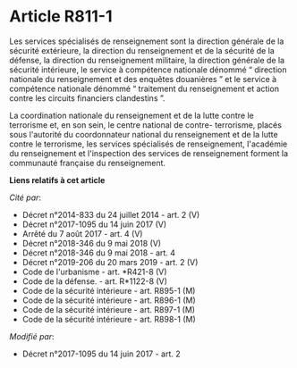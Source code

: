 # Article R811-1

Les services spécialisés de renseignement sont la direction générale de la sécurité extérieure, la direction du renseignement
et de la sécurité de la défense, la direction du renseignement militaire, la direction générale de la sécurité intérieure, le
service à compétence nationale dénommé “ direction nationale du renseignement et des enquêtes douanières ” et le service à
compétence nationale dénommé “ traitement du renseignement et action contre les circuits financiers clandestins ”.

La coordination nationale du renseignement et de la lutte contre le terrorisme et, en son sein, le centre national de contre-
terrorisme, placés sous l'autorité du coordonnateur national du renseignement et de la lutte contre le terrorisme, les
services spécialisés de renseignement, l'académie du renseignement et l'inspection des services de renseignement forment la
communauté française du renseignement.

**Liens relatifs à cet article**

_Cité par_:

  - Décret n°2014-833 du 24 juillet 2014 - art. 2 (V)
  - Décret n°2017-1095 du 14 juin 2017 (V)
  - Arrêté du 7 août 2017 - art. 4 (V)
  - Décret n°2018-346 du 9 mai 2018 (V)
  - Décret n°2018-346 du 9 mai 2018 - art. 4
  - Décret n°2019-206 du 20 mars 2019 - art. 2 (V)
  - Code de l'urbanisme - art. *R421-8 (V)
  - Code de la défense. - art. R*1122-8 (V)
  - Code de la sécurité intérieure - art. R895-1 (M)
  - Code de la sécurité intérieure - art. R896-1 (M)
  - Code de la sécurité intérieure - art. R897-1 (M)
  - Code de la sécurité intérieure - art. R898-1 (M)

_Modifié par_:

  - Décret n°2017-1095 du 14 juin 2017 - art. 2
